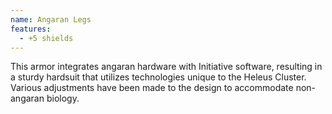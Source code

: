 ```yaml
---
name: Angaran Legs
features:
  - +5 shields
---
```

This armor integrates angaran hardware with Initiative software, resulting in a sturdy hardsuit that 
utilizes technologies unique to the Heleus Cluster. Various adjustments have been made to the design 
to accommodate non-angaran biology.